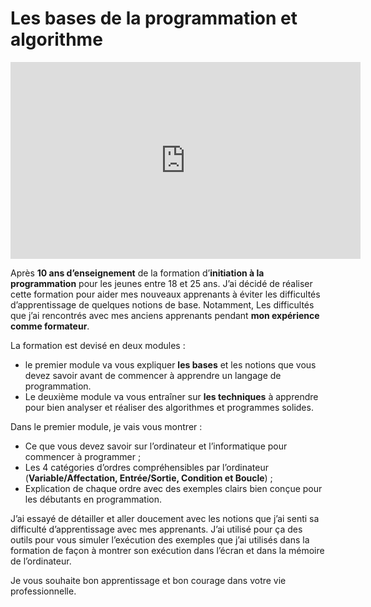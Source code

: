 # Les bases de la programmation et algorithme

<!-- new slide -->

<!-- note -->

<div class="video-container">
<iframe width="560" height="315" src="https://www.youtube.com/embed/vFKJVftD38I?end=74" title="YouTube video player" frameborder="0" allow="accelerometer; autoplay; clipboard-write; encrypted-media; gyroscope; picture-in-picture" allowfullscreen></iframe>
</div>


Après **10 ans d’enseignement** de la formation d’**initiation à la programmation** pour les jeunes entre 18 et 25 ans. J’ai décidé de réaliser cette formation pour aider mes nouveaux apprenants à éviter les difficultés d’apprentissage de quelques notions de base. Notamment, Les difficultés que j’ai rencontrés avec mes anciens apprenants pendant **mon expérience comme formateur**.

<!-- end note -->

La formation est devisé en deux modules :

- le premier module va vous expliquer **les bases** et les notions que vous devez savoir avant de commencer à apprendre un langage de programmation.
- Le deuxième module va vous entraîner sur **les techniques** à apprendre pour bien analyser et réaliser des algorithmes et programmes solides.

<!-- new slide -->

Dans le premier module, je vais vous montrer :

- Ce que vous devez savoir sur l’ordinateur et l’informatique pour commencer à programmer ;
- Les 4 catégories d’ordres compréhensibles par l’ordinateur (**Variable/Affectation, Entrée/Sortie, Condition et Boucle**) ;
- Explication de chaque ordre avec des exemples clairs bien conçue pour les débutants en programmation.

<!-- note -->

J’ai essayé de détailler et aller doucement avec les notions que j’ai senti sa difficulté d’apprentissage avec mes apprenants. J’ai utilisé pour ça des outils pour vous simuler l’exécution des exemples que j’ai utilisés dans la formation de façon à montrer son exécution dans l’écran et dans la mémoire de l’ordinateur.

Je vous souhaite bon apprentissage et bon courage dans votre vie professionnelle.

<!-- end note -->